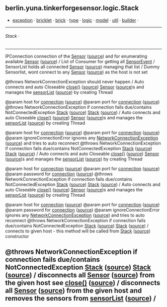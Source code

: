 
## berlin.yuna.tinkerforgesensor.logic.Stack
* [exception](https://github.com/YunaBraska/tinkerforge-sensor/blob/master/readmeDoc/berlin/yuna/tinkerforgesensor/model/exception/README.md) · [bricklet](https://github.com/YunaBraska/tinkerforge-sensor/blob/master/readmeDoc/berlin/yuna/tinkerforgesensor/model/sensor/bricklet/README.md) · [brick](https://github.com/YunaBraska/tinkerforge-sensor/blob/master/readmeDoc/berlin/yuna/tinkerforgesensor/model/sensor/brick/README.md) · [type](https://github.com/YunaBraska/tinkerforge-sensor/blob/master/readmeDoc/berlin/yuna/tinkerforgesensor/model/type/README.md) · [logic](https://github.com/YunaBraska/tinkerforge-sensor/blob/master/readmeDoc/berlin/yuna/tinkerforgesensor/logic/README.md) · [model](https://github.com/YunaBraska/tinkerforge-sensor/blob/master/readmeDoc/berlin/yuna/tinkerforgesensor/model/README.md) · [util](https://github.com/YunaBraska/tinkerforge-sensor/blob/master/readmeDoc/berlin/yuna/tinkerforgesensor/util/README.md) · [builder](https://github.com/YunaBraska/tinkerforge-sensor/blob/master/readmeDoc/berlin/yuna/tinkerforgesensor/model/builder/README.md) · 

---
###### Stack · 

---

 IPConnection connection of the [Sensor](https://github.com/YunaBraska/tinkerforge-sensor/blob/master/readmeDoc/berlin/yuna/tinkerforgesensor/model/sensor/bricklet/Sensor.md) ([source](https://github.com/YunaBraska/tinkerforge-sensor/blob/master/src/main/java/berlin/yuna/tinkerforgesensor/model/sensor/bricklet/Sensor.java)) and for enumerating available [Sensor](https://github.com/YunaBraska/tinkerforge-sensor/blob/master/readmeDoc/berlin/yuna/tinkerforgesensor/model/sensor/bricklet/Sensor.md) ([source](https://github.com/YunaBraska/tinkerforge-sensor/blob/master/src/main/java/berlin/yuna/tinkerforgesensor/model/sensor/bricklet/Sensor.java))
/
 List of Consumer for getting all [SensorEvent](https://github.com/YunaBraska/tinkerforge-sensor/blob/master/src/main/java/berlin/yuna/tinkerforgesensor/model/type/SensorEvent.java)
/
 SensorList holds all connected [Sensor](https://github.com/YunaBraska/tinkerforge-sensor/blob/master/readmeDoc/berlin/yuna/tinkerforgesensor/model/sensor/bricklet/Sensor.md) ([source](https://github.com/YunaBraska/tinkerforge-sensor/blob/master/src/main/java/berlin/yuna/tinkerforgesensor/model/sensor/bricklet/Sensor.java)) managing that list
/
 Dummy Sensorlist, wont connect to any [Sensor](https://github.com/YunaBraska/tinkerforge-sensor/blob/master/readmeDoc/berlin/yuna/tinkerforgesensor/model/sensor/bricklet/Sensor.md) ([source](https://github.com/YunaBraska/tinkerforge-sensor/blob/master/src/main/java/berlin/yuna/tinkerforgesensor/model/sensor/bricklet/Sensor.java)) as the host is not set

 @throws NetworkConnectionException should never happen
/
 Auto connects and auto Closeable [close()](https://github.com/YunaBraska/tinkerforge-sensor/blob/master/readmeDoc/berlin/yuna/tinkerforgesensor/logic/Stack.md) ([source](https://github.com/YunaBraska/tinkerforge-sensor/blob/master/src/main/java/berlin/yuna/tinkerforgesensor/logic/Stack.java)) [Sensor](https://github.com/YunaBraska/tinkerforge-sensor/blob/master/readmeDoc/berlin/yuna/tinkerforgesensor/model/sensor/bricklet/Sensor.md) ([source](https://github.com/YunaBraska/tinkerforge-sensor/blob/master/src/main/java/berlin/yuna/tinkerforgesensor/model/sensor/bricklet/Sensor.java))s and manages the [sensorList](https://github.com/YunaBraska/tinkerforge-sensor/blob/master/readmeDoc/berlin/yuna/tinkerforgesensor/logic/Stack.md) ([source](https://github.com/YunaBraska/tinkerforge-sensor/blob/master/src/main/java/berlin/yuna/tinkerforgesensor/logic/Stack.java)) by creating Thread

 @param host for [connection](https://github.com/YunaBraska/tinkerforge-sensor/blob/master/readmeDoc/berlin/yuna/tinkerforgesensor/logic/Stack.md) ([source](https://github.com/YunaBraska/tinkerforge-sensor/blob/master/src/main/java/berlin/yuna/tinkerforgesensor/logic/Stack.java))
 @param port for [connection](https://github.com/YunaBraska/tinkerforge-sensor/blob/master/readmeDoc/berlin/yuna/tinkerforgesensor/logic/Stack.md) ([source](https://github.com/YunaBraska/tinkerforge-sensor/blob/master/src/main/java/berlin/yuna/tinkerforgesensor/logic/Stack.java))
 @throws NetworkConnectionException if connection fails due/contains NotConnectedException [Stack](https://github.com/YunaBraska/tinkerforge-sensor/blob/master/readmeDoc/berlin/yuna/tinkerforgesensor/logic/Stack.md) ([source](https://github.com/YunaBraska/tinkerforge-sensor/blob/master/src/main/java/berlin/yuna/tinkerforgesensor/logic/Stack.java)) [Stack](https://github.com/YunaBraska/tinkerforge-sensor/blob/master/readmeDoc/berlin/yuna/tinkerforgesensor/logic/Stack.md) ([source](https://github.com/YunaBraska/tinkerforge-sensor/blob/master/src/main/java/berlin/yuna/tinkerforgesensor/logic/Stack.java))
/
 Auto connects and auto Closeable [close()](https://github.com/YunaBraska/tinkerforge-sensor/blob/master/readmeDoc/berlin/yuna/tinkerforgesensor/logic/Stack.md) ([source](https://github.com/YunaBraska/tinkerforge-sensor/blob/master/src/main/java/berlin/yuna/tinkerforgesensor/logic/Stack.java)) [Sensor](https://github.com/YunaBraska/tinkerforge-sensor/blob/master/readmeDoc/berlin/yuna/tinkerforgesensor/model/sensor/bricklet/Sensor.md) ([source](https://github.com/YunaBraska/tinkerforge-sensor/blob/master/src/main/java/berlin/yuna/tinkerforgesensor/model/sensor/bricklet/Sensor.java))s and manages the [sensorList](https://github.com/YunaBraska/tinkerforge-sensor/blob/master/readmeDoc/berlin/yuna/tinkerforgesensor/logic/Stack.md) ([source](https://github.com/YunaBraska/tinkerforge-sensor/blob/master/src/main/java/berlin/yuna/tinkerforgesensor/logic/Stack.java)) by creating Thread

 @param host                  for [connection](https://github.com/YunaBraska/tinkerforge-sensor/blob/master/readmeDoc/berlin/yuna/tinkerforgesensor/logic/Stack.md) ([source](https://github.com/YunaBraska/tinkerforge-sensor/blob/master/src/main/java/berlin/yuna/tinkerforgesensor/logic/Stack.java))
 @param port                  for [connection](https://github.com/YunaBraska/tinkerforge-sensor/blob/master/readmeDoc/berlin/yuna/tinkerforgesensor/logic/Stack.md) ([source](https://github.com/YunaBraska/tinkerforge-sensor/blob/master/src/main/java/berlin/yuna/tinkerforgesensor/logic/Stack.java))
 @param ignoreConnectionError ignores any [NetworkConnectionException](https://github.com/YunaBraska/tinkerforge-sensor/blob/master/readmeDoc/berlin/yuna/tinkerforgesensor/model/exception/NetworkConnectionException.md) ([source](https://github.com/YunaBraska/tinkerforge-sensor/blob/master/src/main/java/berlin/yuna/tinkerforgesensor/model/exception/NetworkConnectionException.java)) and tries to auto reconnect
 @throws NetworkConnectionException if connection fails due/contains NotConnectedException [Stack](https://github.com/YunaBraska/tinkerforge-sensor/blob/master/readmeDoc/berlin/yuna/tinkerforgesensor/logic/Stack.md) ([source](https://github.com/YunaBraska/tinkerforge-sensor/blob/master/src/main/java/berlin/yuna/tinkerforgesensor/logic/Stack.java)) [Stack](https://github.com/YunaBraska/tinkerforge-sensor/blob/master/readmeDoc/berlin/yuna/tinkerforgesensor/logic/Stack.md) ([source](https://github.com/YunaBraska/tinkerforge-sensor/blob/master/src/main/java/berlin/yuna/tinkerforgesensor/logic/Stack.java))
/
 Auto connects and auto Closeable [close()](https://github.com/YunaBraska/tinkerforge-sensor/blob/master/readmeDoc/berlin/yuna/tinkerforgesensor/logic/Stack.md) ([source](https://github.com/YunaBraska/tinkerforge-sensor/blob/master/src/main/java/berlin/yuna/tinkerforgesensor/logic/Stack.java)) [Sensor](https://github.com/YunaBraska/tinkerforge-sensor/blob/master/readmeDoc/berlin/yuna/tinkerforgesensor/model/sensor/bricklet/Sensor.md) ([source](https://github.com/YunaBraska/tinkerforge-sensor/blob/master/src/main/java/berlin/yuna/tinkerforgesensor/model/sensor/bricklet/Sensor.java))s and manages the [sensorList](https://github.com/YunaBraska/tinkerforge-sensor/blob/master/readmeDoc/berlin/yuna/tinkerforgesensor/logic/Stack.md) ([source](https://github.com/YunaBraska/tinkerforge-sensor/blob/master/src/main/java/berlin/yuna/tinkerforgesensor/logic/Stack.java)) by creating Thread

 @param host     for [connection](https://github.com/YunaBraska/tinkerforge-sensor/blob/master/readmeDoc/berlin/yuna/tinkerforgesensor/logic/Stack.md) ([source](https://github.com/YunaBraska/tinkerforge-sensor/blob/master/src/main/java/berlin/yuna/tinkerforgesensor/logic/Stack.java))
 @param port     for [connection](https://github.com/YunaBraska/tinkerforge-sensor/blob/master/readmeDoc/berlin/yuna/tinkerforgesensor/logic/Stack.md) ([source](https://github.com/YunaBraska/tinkerforge-sensor/blob/master/src/main/java/berlin/yuna/tinkerforgesensor/logic/Stack.java))
 @param password for [connection](https://github.com/YunaBraska/tinkerforge-sensor/blob/master/readmeDoc/berlin/yuna/tinkerforgesensor/logic/Stack.md) ([source](https://github.com/YunaBraska/tinkerforge-sensor/blob/master/src/main/java/berlin/yuna/tinkerforgesensor/logic/Stack.java))
 @throws NetworkConnectionException if connection fails due/contains NotConnectedException [Stack](https://github.com/YunaBraska/tinkerforge-sensor/blob/master/readmeDoc/berlin/yuna/tinkerforgesensor/logic/Stack.md) ([source](https://github.com/YunaBraska/tinkerforge-sensor/blob/master/src/main/java/berlin/yuna/tinkerforgesensor/logic/Stack.java)) [Stack](https://github.com/YunaBraska/tinkerforge-sensor/blob/master/readmeDoc/berlin/yuna/tinkerforgesensor/logic/Stack.md) ([source](https://github.com/YunaBraska/tinkerforge-sensor/blob/master/src/main/java/berlin/yuna/tinkerforgesensor/logic/Stack.java))
/
 Auto connects and auto Closeable [close()](https://github.com/YunaBraska/tinkerforge-sensor/blob/master/readmeDoc/berlin/yuna/tinkerforgesensor/logic/Stack.md) ([source](https://github.com/YunaBraska/tinkerforge-sensor/blob/master/src/main/java/berlin/yuna/tinkerforgesensor/logic/Stack.java)) [Sensor](https://github.com/YunaBraska/tinkerforge-sensor/blob/master/readmeDoc/berlin/yuna/tinkerforgesensor/model/sensor/bricklet/Sensor.md) ([source](https://github.com/YunaBraska/tinkerforge-sensor/blob/master/src/main/java/berlin/yuna/tinkerforgesensor/model/sensor/bricklet/Sensor.java))s and manages the [sensorList](https://github.com/YunaBraska/tinkerforge-sensor/blob/master/readmeDoc/berlin/yuna/tinkerforgesensor/logic/Stack.md) ([source](https://github.com/YunaBraska/tinkerforge-sensor/blob/master/src/main/java/berlin/yuna/tinkerforgesensor/logic/Stack.java)) by creating Thread

 @param host                  for [connection](https://github.com/YunaBraska/tinkerforge-sensor/blob/master/readmeDoc/berlin/yuna/tinkerforgesensor/logic/Stack.md) ([source](https://github.com/YunaBraska/tinkerforge-sensor/blob/master/src/main/java/berlin/yuna/tinkerforgesensor/logic/Stack.java))
 @param port                  for [connection](https://github.com/YunaBraska/tinkerforge-sensor/blob/master/readmeDoc/berlin/yuna/tinkerforgesensor/logic/Stack.md) ([source](https://github.com/YunaBraska/tinkerforge-sensor/blob/master/src/main/java/berlin/yuna/tinkerforgesensor/logic/Stack.java))
 @param password              for [connection](https://github.com/YunaBraska/tinkerforge-sensor/blob/master/readmeDoc/berlin/yuna/tinkerforgesensor/logic/Stack.md) ([source](https://github.com/YunaBraska/tinkerforge-sensor/blob/master/src/main/java/berlin/yuna/tinkerforgesensor/logic/Stack.java))
 @param ignoreConnectionError ignores any [NetworkConnectionException](https://github.com/YunaBraska/tinkerforge-sensor/blob/master/readmeDoc/berlin/yuna/tinkerforgesensor/model/exception/NetworkConnectionException.md) ([source](https://github.com/YunaBraska/tinkerforge-sensor/blob/master/src/main/java/berlin/yuna/tinkerforgesensor/model/exception/NetworkConnectionException.java)) and tries to auto reconnect
 @throws NetworkConnectionException if connection fails due/contains NotConnectedException [Stack](https://github.com/YunaBraska/tinkerforge-sensor/blob/master/readmeDoc/berlin/yuna/tinkerforgesensor/logic/Stack.md) ([source](https://github.com/YunaBraska/tinkerforge-sensor/blob/master/src/main/java/berlin/yuna/tinkerforgesensor/logic/Stack.java)) [Stack](https://github.com/YunaBraska/tinkerforge-sensor/blob/master/readmeDoc/berlin/yuna/tinkerforgesensor/logic/Stack.md) ([source](https://github.com/YunaBraska/tinkerforge-sensor/blob/master/src/main/java/berlin/yuna/tinkerforgesensor/logic/Stack.java))
/
 connects to given host - this method will be called from [Stack](https://github.com/YunaBraska/tinkerforge-sensor/blob/master/readmeDoc/berlin/yuna/tinkerforgesensor/logic/Stack.md) ([source](https://github.com/YunaBraska/tinkerforge-sensor/blob/master/src/main/java/berlin/yuna/tinkerforgesensor/logic/Stack.java)) constructor

 @throws NetworkConnectionException if connection fails due/contains NotConnectedException [Stack](https://github.com/YunaBraska/tinkerforge-sensor/blob/master/readmeDoc/berlin/yuna/tinkerforgesensor/logic/Stack.md) ([source](https://github.com/YunaBraska/tinkerforge-sensor/blob/master/src/main/java/berlin/yuna/tinkerforgesensor/logic/Stack.java)) [Stack](https://github.com/YunaBraska/tinkerforge-sensor/blob/master/readmeDoc/berlin/yuna/tinkerforgesensor/logic/Stack.md) ([source](https://github.com/YunaBraska/tinkerforge-sensor/blob/master/src/main/java/berlin/yuna/tinkerforgesensor/logic/Stack.java))
/
 disconnects all [Sensor](https://github.com/YunaBraska/tinkerforge-sensor/blob/master/readmeDoc/berlin/yuna/tinkerforgesensor/model/sensor/bricklet/Sensor.md) ([source](https://github.com/YunaBraska/tinkerforge-sensor/blob/master/src/main/java/berlin/yuna/tinkerforgesensor/model/sensor/bricklet/Sensor.java)) from the given host see [close()](https://github.com/YunaBraska/tinkerforge-sensor/blob/master/readmeDoc/berlin/yuna/tinkerforgesensor/logic/Stack.md) ([source](https://github.com/YunaBraska/tinkerforge-sensor/blob/master/src/main/java/berlin/yuna/tinkerforgesensor/logic/Stack.java))
/
 disconnects all [Sensor](https://github.com/YunaBraska/tinkerforge-sensor/blob/master/readmeDoc/berlin/yuna/tinkerforgesensor/model/sensor/bricklet/Sensor.md) ([source](https://github.com/YunaBraska/tinkerforge-sensor/blob/master/src/main/java/berlin/yuna/tinkerforgesensor/model/sensor/bricklet/Sensor.java)) from the given host and removes the sensors from [sensorList](https://github.com/YunaBraska/tinkerforge-sensor/blob/master/readmeDoc/berlin/yuna/tinkerforgesensor/logic/Stack.md) ([source](https://github.com/YunaBraska/tinkerforge-sensor/blob/master/src/main/java/berlin/yuna/tinkerforgesensor/logic/Stack.java))
/
--- 
